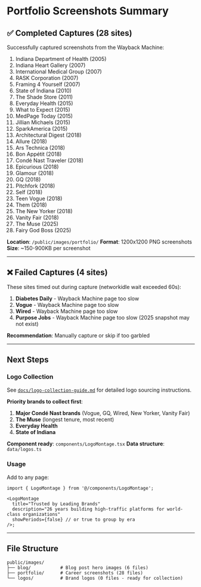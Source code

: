 # Portfolio Screenshots Summary

## ✅ Completed Captures (28 sites)

Successfully captured screenshots from the Wayback Machine:

1. Indiana Department of Health (2005)
2. Indiana Heart Gallery (2007)
3. International Medical Group (2007)
4. RASK Corporation (2007)
5. Framing 4 Yourself (2007)
6. State of Indiana (2010)
7. The Shade Store (2011)
8. Everyday Health (2015)
9. What to Expect (2015)
10. MedPage Today (2015)
11. Jillian Michaels (2015)
12. SparkAmerica (2015)
13. Architectural Digest (2018)
14. Allure (2018)
15. Ars Technica (2018)
16. Bon Appétit (2018)
17. Condé Nast Traveler (2018)
18. Epicurious (2018)
19. Glamour (2018)
20. GQ (2018)
21. Pitchfork (2018)
22. Self (2018)
23. Teen Vogue (2018)
24. Them (2018)
25. The New Yorker (2018)
26. Vanity Fair (2018)
27. The Muse (2025)
28. Fairy God Boss (2025)

**Location**: `/public/images/portfolio/`
**Format**: 1200x1200 PNG screenshots
**Size**: ~150-900KB per screenshot

---

## ❌ Failed Captures (4 sites)

These sites timed out during capture (networkidle wait exceeded 60s):

1. **Diabetes Daily** - Wayback Machine page too slow
2. **Vogue** - Wayback Machine page too slow
3. **Wired** - Wayback Machine page too slow
4. **Purpose Jobs** - Wayback Machine page too slow (2025 snapshot may not exist)

**Recommendation**: Manually capture or skip if too garbled

---

## Next Steps

### Logo Collection

See [`docs/logo-collection-guide.md`](./logo-collection-guide.md) for detailed logo sourcing instructions.

**Priority brands to collect first**:

1. **Major Condé Nast brands** (Vogue, GQ, Wired, New Yorker, Vanity Fair)
2. **The Muse** (longest tenure, most recent)
3. **Everyday Health**
4. **State of Indiana**

**Component ready**: `components/LogoMontage.tsx`
**Data structure**: `data/logos.ts`

### Usage

Add to any page:

```tsx
import { LogoMontage } from '@/components/LogoMontage';

<LogoMontage
  title="Trusted by Leading Brands"
  description="26 years building high-traffic platforms for world-class organizations"
  showPeriods={false} // or true to group by era
/>;
```

---

## File Structure

```
public/images/
├── blog/           # Blog post hero images (6 files)
├── portfolio/      # Career screenshots (28 files)
└── logos/          # Brand logos (0 files - ready for collection)
```
